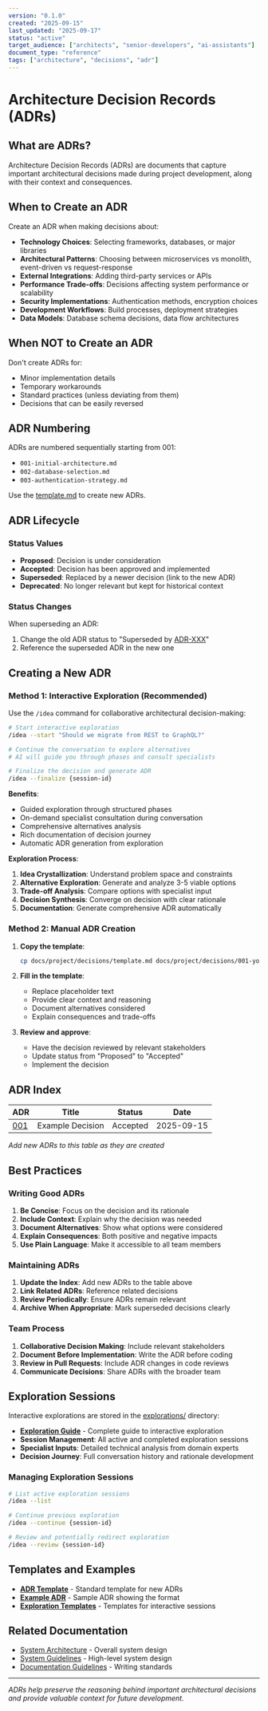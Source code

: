 ```yaml
---
version: "0.1.0"
created: "2025-09-15"
last_updated: "2025-09-17"
status: "active"
target_audience: ["architects", "senior-developers", "ai-assistants"]
document_type: "reference"
tags: ["architecture", "decisions", "adr"]
---
```


# Architecture Decision Records (ADRs)

## What are ADRs?

Architecture Decision Records (ADRs) are documents that capture important architectural decisions made during project development, along with their context and consequences.

## When to Create an ADR

Create an ADR when making decisions about:

- **Technology Choices**: Selecting frameworks, databases, or major libraries
- **Architectural Patterns**: Choosing between microservices vs monolith, event-driven vs request-response
- **External Integrations**: Adding third-party services or APIs
- **Performance Trade-offs**: Decisions affecting system performance or scalability
- **Security Implementations**: Authentication methods, encryption choices
- **Development Workflows**: Build processes, deployment strategies
- **Data Models**: Database schema decisions, data flow architectures

## When NOT to Create an ADR

Don't create ADRs for:
- Minor implementation details
- Temporary workarounds
- Standard practices (unless deviating from them)
- Decisions that can be easily reversed

## ADR Numbering

ADRs are numbered sequentially starting from 001:
- `001-initial-architecture.md`
- `002-database-selection.md`
- `003-authentication-strategy.md`

Use the [template.md](./template.md) to create new ADRs.

## ADR Lifecycle

### Status Values
- **Proposed**: Decision is under consideration
- **Accepted**: Decision has been approved and implemented
- **Superseded**: Replaced by a newer decision (link to the new ADR)
- **Deprecated**: No longer relevant but kept for historical context

### Status Changes
When superseding an ADR:
1. Change the old ADR status to "Superseded by [ADR-XXX](./XXX-new-decision.md)"
2. Reference the superseded ADR in the new one

## Creating a New ADR

### Method 1: Interactive Exploration (Recommended)

Use the `/idea` command for collaborative architectural decision-making:

```bash
# Start interactive exploration
/idea --start "Should we migrate from REST to GraphQL?"

# Continue the conversation to explore alternatives
# AI will guide you through phases and consult specialists

# Finalize the decision and generate ADR
/idea --finalize {session-id}
```

**Benefits**:
- Guided exploration through structured phases
- On-demand specialist consultation during conversation
- Comprehensive alternatives analysis
- Rich documentation of decision journey
- Automatic ADR generation from exploration

**Exploration Process**:
1. **Idea Crystallization**: Understand problem space and constraints
2. **Alternative Exploration**: Generate and analyze 3-5 viable options
3. **Trade-off Analysis**: Compare options with specialist input
4. **Decision Synthesis**: Converge on decision with clear rationale
5. **Documentation**: Generate comprehensive ADR automatically

### Method 2: Manual ADR Creation

1. **Copy the template**:
   ```bash
   cp docs/project/decisions/template.md docs/project/decisions/001-your-decision.md
   ```

2. **Fill in the template**:
   - Replace placeholder text
   - Provide clear context and reasoning
   - Document alternatives considered
   - Explain consequences and trade-offs

3. **Review and approve**:
   - Have the decision reviewed by relevant stakeholders
   - Update status from "Proposed" to "Accepted"
   - Implement the decision

## ADR Index

| ADR | Title | Status | Date |
|-----|-------|--------|------|
| [001](./001-example.md) | Example Decision | Accepted | 2025-09-15 |

*Add new ADRs to this table as they are created*

## Best Practices

### Writing Good ADRs

1. **Be Concise**: Focus on the decision and its rationale
2. **Include Context**: Explain why the decision was needed
3. **Document Alternatives**: Show what options were considered
4. **Explain Consequences**: Both positive and negative impacts
5. **Use Plain Language**: Make it accessible to all team members

### Maintaining ADRs

1. **Update the Index**: Add new ADRs to the table above
2. **Link Related ADRs**: Reference related decisions
3. **Review Periodically**: Ensure ADRs remain relevant
4. **Archive When Appropriate**: Mark superseded decisions clearly

### Team Process

1. **Collaborative Decision Making**: Include relevant stakeholders
2. **Document Before Implementation**: Write the ADR before coding
3. **Review in Pull Requests**: Include ADR changes in code reviews
4. **Communicate Decisions**: Share ADRs with the broader team

## Exploration Sessions

Interactive explorations are stored in the [explorations/](./explorations/) directory:

- **[Exploration Guide](./explorations/README.md)** - Complete guide to interactive exploration
- **Session Management**: All active and completed exploration sessions
- **Specialist Inputs**: Detailed technical analysis from domain experts
- **Decision Journey**: Full conversation history and rationale development

### Managing Exploration Sessions

```bash
# List active exploration sessions
/idea --list

# Continue previous exploration
/idea --continue {session-id}

# Review and potentially redirect exploration
/idea --review {session-id}
```

## Templates and Examples

- **[ADR Template](./template.md)** - Standard template for new ADRs
- **[Example ADR](./001-example.md)** - Sample ADR showing the format
- **[Exploration Templates](./explorations/templates/)** - Templates for interactive sessions

## Related Documentation

- [System Architecture](../architecture/README.md) - Overall system design
- [System Guidelines](../../../CLAUDE.md) - High-level system design
- [Documentation Guidelines](../../development/guidelines/documentation-guidelines.md) - Writing standards

---

*ADRs help preserve the reasoning behind important architectural decisions and provide valuable context for future development.*